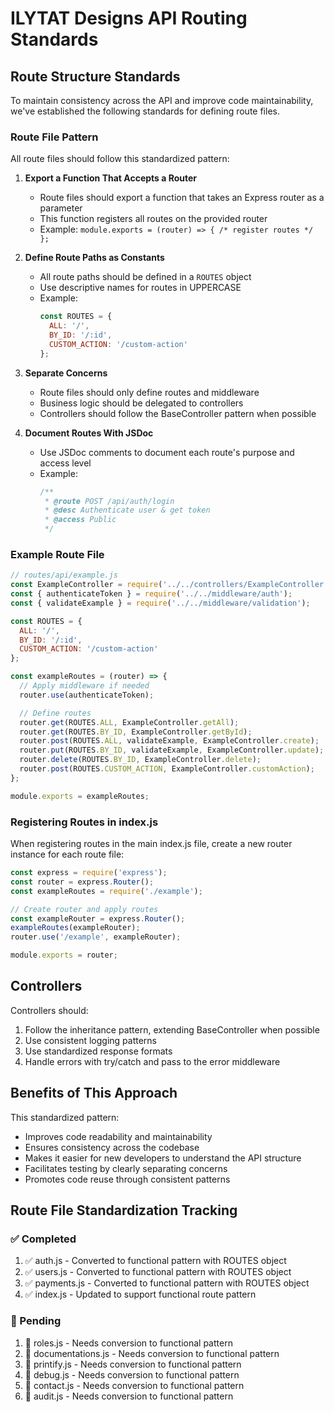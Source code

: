 # ILYTAT Designs API Routing Standards

## Route Structure Standards

To maintain consistency across the API and improve code maintainability, we've established the following standards for defining route files.

### Route File Pattern

All route files should follow this standardized pattern:

1. **Export a Function That Accepts a Router**
   - Route files should export a function that takes an Express router as a parameter
   - This function registers all routes on the provided router
   - Example: `module.exports = (router) => { /* register routes */ };`

2. **Define Route Paths as Constants**
   - All route paths should be defined in a `ROUTES` object
   - Use descriptive names for routes in UPPERCASE
   - Example:
     ```javascript
     const ROUTES = {
       ALL: '/',
       BY_ID: '/:id',
       CUSTOM_ACTION: '/custom-action'
     };
     ```

3. **Separate Concerns**
   - Route files should only define routes and middleware
   - Business logic should be delegated to controllers
   - Controllers should follow the BaseController pattern when possible

4. **Document Routes With JSDoc**
   - Use JSDoc comments to document each route's purpose and access level
   - Example:
     ```javascript
     /**
      * @route POST /api/auth/login
      * @desc Authenticate user & get token
      * @access Public
      */
     ```

### Example Route File

```javascript
// routes/api/example.js
const ExampleController = require('../../controllers/ExampleController');
const { authenticateToken } = require('../../middleware/auth');
const { validateExample } = require('../../middleware/validation');

const ROUTES = {
  ALL: '/',
  BY_ID: '/:id',
  CUSTOM_ACTION: '/custom-action'
};

const exampleRoutes = (router) => {
  // Apply middleware if needed
  router.use(authenticateToken);

  // Define routes
  router.get(ROUTES.ALL, ExampleController.getAll);
  router.get(ROUTES.BY_ID, ExampleController.getById);
  router.post(ROUTES.ALL, validateExample, ExampleController.create);
  router.put(ROUTES.BY_ID, validateExample, ExampleController.update);
  router.delete(ROUTES.BY_ID, ExampleController.delete);
  router.post(ROUTES.CUSTOM_ACTION, ExampleController.customAction);
};

module.exports = exampleRoutes;
```

### Registering Routes in index.js

When registering routes in the main index.js file, create a new router instance for each route file:

```javascript
const express = require('express');
const router = express.Router();
const exampleRoutes = require('./example');

// Create router and apply routes
const exampleRouter = express.Router();
exampleRoutes(exampleRouter);
router.use('/example', exampleRouter);

module.exports = router;
```

## Controllers

Controllers should:

1. Follow the inheritance pattern, extending BaseController when possible
2. Use consistent logging patterns
3. Use standardized response formats
4. Handle errors with try/catch and pass to the error middleware

## Benefits of This Approach

This standardized pattern:

- Improves code readability and maintainability
- Ensures consistency across the codebase
- Makes it easier for new developers to understand the API structure
- Facilitates testing by clearly separating concerns
- Promotes code reuse through consistent patterns

## Route File Standardization Tracking

### ✅ Completed
1. ✅ auth.js - Converted to functional pattern with ROUTES object
2. ✅ users.js - Converted to functional pattern with ROUTES object 
3. ✅ payments.js - Converted to functional pattern with ROUTES object
4. ✅ index.js - Updated to support functional route pattern

### 🔄 Pending
1. 🔄 roles.js - Needs conversion to functional pattern
2. 🔄 documentations.js - Needs conversion to functional pattern
3. 🔄 printify.js - Needs conversion to functional pattern
4. 🔄 debug.js - Needs conversion to functional pattern
5. 🔄 contact.js - Needs conversion to functional pattern
6. 🔄 audit.js - Needs conversion to functional pattern
